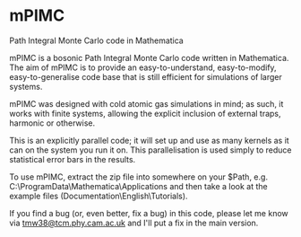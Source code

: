 # mPIMC
Path Integral Monte Carlo code in Mathematica


mPIMC is a bosonic Path Integral Monte Carlo code written in Mathematica.  The aim of mPIMC is to provide an easy-to-understand, easy-to-modify, easy-to-generalise code base that is still efficient for simulations of larger systems.

mPIMC was designed with cold atomic gas simulations in mind; as such, it works with finite systems, allowing the explicit inclusion of external traps, harmonic or otherwise.

This is an explicitly parallel code; it will set up and use as many kernels as it can on the system you run it on.  This parallelisation is used simply to reduce statistical error bars in the results.

To use mPIMC, extract the zip file into somewhere on your $Path, e.g. C:\ProgramData\Mathematica\Applications and then take a look at the example files (Documentation\English\Tutorials).


If you find a bug (or, even better, fix a bug) in this code, please let me know via tmw38@tcm.phy.cam.ac.uk and I'll put a fix in the main version.
